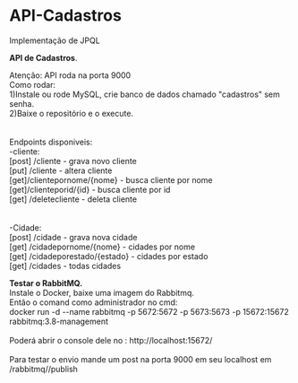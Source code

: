 # API-Cadastros
 Implementação de JPQL
 

<p align="left">
<strong> API de Cadastros</strong>.
<p>
<p align="left">  
Atenção: API roda na porta 9000 </br>
Como rodar:  </br>
1)Instale ou rode MySQL, crie banco de dados chamado "cadastros" sem senha. </br>
2)Baixe o repositório e o execute. </br>
</br></br>
Endpoints disponiveis: </br>
-cliente: </br>
[post] /cliente - grava novo cliente </br>
[put] /cliente - altera cliente </br>
[get]/clientepornome/{nome}   - busca cliente por nome </br> 
[get]/clienteporid/{id}  - busca cliente por id  </br>
[get] /deletecliente  - deleta cliente </br>
</br></br>
-Cidade: </br> 
[post] /cidade - grava nova cidade </br>
[get] /cidadepornome/{nome} - cidades por nome  </br>
[get] /cidadeporestado/{estado} - cidades por estado  </br>
[get] /cidades - todas cidades  </br>
</p>

<p align="left"> 
<strong>Testar o RabbitMQ.  </strong></br>
Instale o Docker, baixe uma imagem do Rabbitmq.</br>
Então o comand como administrador no cmd: </br>
docker run -d --name rabbitmq -p 5672:5672 -p 5673:5673 -p 15672:15672 rabbitmq:3.8-management   </br>
</br>
Poderá abrir o console dele no :  http://localhost:15672/ </br>
</br>
Para testar o envio mande um post na porta 9000 em seu localhost em /rabbitmq//publish</br></br>

 <p align="left"> 
